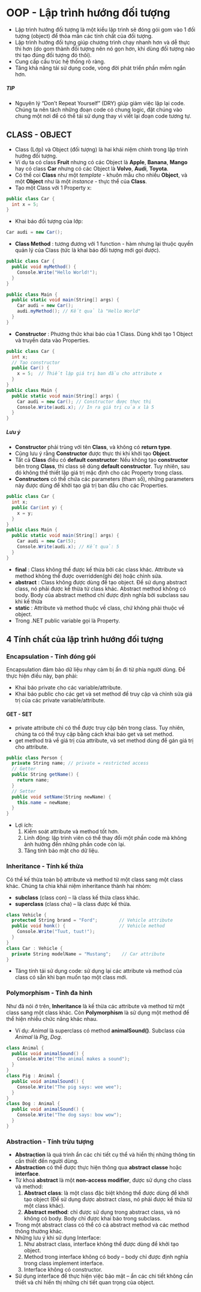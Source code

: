 # OOP - Lập trình hướng đối tượng
- Lập trình hướng đối tượng là một kiểu lập trình sẽ đóng gói gom vào 1 đối tượng (object) để thỏa mãn các tính chất của đối tượng.
- Lập trình hướng đối tựng giúp chương trình chạy nhanh hơn và dễ thực thi hơn (do gom thành đối tượng nên nó gọn hơn, khi dùng đối tượng nào thì tạo đúng đối tượng đó thôi).
- Cung cấp cấu trúc hệ thống rõ ràng.
- Tăng khả năng tái sử dụng code, vòng đời phát triển phần mềm ngắn hơn.

##### TIP
- Nguyên lý “Don’t Repeat Yourself” (DRY) giúp giảm việc lặp lại code. Chúng ta nên tách những đoạn code có chung logic, đặt chúng vào chung một nơi để có thể tái sử dụng thay vì viết lại đoạn code tương tự.

## CLASS - OBJECT
- Class (Lớp) và Object (đối tượng) là hai khái niệm chính trong lập trình hướng đối tượng.
- Ví dụ ta có class **Fruit** nhưng có các Object là **Apple**, **Banana**, **Mango** hay có class **Car** nhưng có các Object là **Volvo**, **Audi**, **Toyota**.
- Có thể coi **Class** như một *template* - khuôn mẫu cho nhiều **Object**, và một **Object** như là một *instance* - thực thể của **Class**.
- Tạo một Class với 1 Property x:
```C#
public class Car {
  int x = 5;
}
```
- Khai báo đối tượng của lớp:
```C#
Car audi = new Car();
```
- **Class Method** : tương đương với 1 function - hàm nhưng lại thuộc quyền quản lý của Class (tức là khai báo đối tượng mới gọi được).
```C#
public class Car {
  public void myMethod() {
    Console.Write("Hello World!");
  }
}

public class Main {
  public static void main(String[] args) {
    Car audi = new Car();
    audi.myMethod(); // Kết quả là "Hello World"
  }
}
```
- **Constructor** : Phương thức khai báo của 1 Class. Dùng khởi tạo 1 Object và truyền data vào Properties.
```C#
public class Car {
  int x; 
  // Tạo constructor
  public Car() {
    x = 5;  // Thiết lập giá trị ban đầu cho attribute x
  }
}
public class Main {
  public static void main(String[] args) {
    Car audi = new Car(); // Constructor được thực thi
    Console.Write(audi.x); // In ra giá trị của x là 5
  }
}
```
##### Lưu ý
- **Constructor** phải trùng với tên **Class**, và không có **return type**.
- Cũng lưu ý rằng **Constructor** được thực thi khi khởi tạo **Object**.
- Tất cả **Class** điều có **default constructor**: Nếu không tạo **constructor** bên trong **Class**, thì class sẽ dùng **default constructor**. Tuy nhiên, sau đó không thể thiết lập giá trị mặc định cho các Property trong class.
- **Constructors** có thể chứa các parameters (tham số), những parameters này được dùng để khởi tạo giá trị ban đầu cho các Properties.
```C#
public class Car {
  int x; 
  public Car(int y) {
    x = y;
  }
}
public class Main {
  public static void main(String[] args) {
    Car audi = new Car(5);
    Console.Write(audi.x); // Kết quả: 5
  }
}
```
- **final** : Class không thể được kế thừa bởi các class khác. Attribute và method không thể được overridden(ghi đè) hoặc chỉnh sửa.
- **abstract** : Class không được dùng để tạo object. Để sử dụng abstract class, nó phải được kế thừa từ class khác. Abstract method không có body. Body của abstract method chỉ được định nghĩa bởi subclass sau khi kế thừa
- **static** : Attribute và method thuộc về class, chứ không phải thuộc về object.
- Trong .NET public variable gọi là Property.

## 4 Tính chất của lập trình hướng đối tượng
### Encapsulation - Tính đóng gói
Encapsulation đảm bảo dữ liệu nhạy cảm bị ẩn đi từ phía người dùng. Để thực hiện điều này, bạn phải:
- Khai báo private cho các variable/attribute.
- Khai báo public cho các get và set method để truy cập và chỉnh sửa giá trị của các private variable/attribute.

#### GET - SET
- private attribute chỉ có thể được truy cập bên trong class. Tuy nhiên, chúng ta có thể truy cập bằng cách khai báo get và set method.
- get method trả về giá trị của attribute, và set method dùng để gán giá trị cho attribute.
```C#
public class Person {
  private String name; // private = restricted access
  // Getter
  public String getName() {
    return name;
  }
  // Setter
  public void setName(String newName) {
    this.name = newName;
  }
}
```
- Lợi ích:
    1. Kiểm soát attribute và method tốt hơn.
    2. Linh động: lập trình viên có thể thay đổi một phần code mà không ảnh hưởng đến những phần code còn lại.
    3. Tăng tính bảo mật cho dữ liệu.

### Inheritance - Tính kế thừa
Có thể kế thừa toàn bộ attribute và method từ một class sang một class khác. Chúng ta chia khái niệm inheritance thành hai nhóm:
- **subclass** (class con) – là class kế thừa class khác.
- **superclass** (class cha) – là class được kế thừa.
```C#
class Vehicle {
  protected String brand = "Ford";        // Vehicle attribute
  public void honk() {                    // Vehicle method
    Console.Write("Tuut, tuut!");
  }
}
class Car : Vehicle {
  private String modelName = "Mustang";    // Car attribute
}
```
- Tăng tính tái sử dụng code: sử dụng lại các attribute và method của class có sẵn khi bạn muốn tạo một class mới.

### Polymorphism - Tính đa hình
Như đã nói ở trên, **Inheritance** là kế thừa các attribute và method từ một class sang một class khác. Còn **Polymorphism** là sử dụng một method để thể hiện nhiều chức năng khác nhau.
- Ví dụ: *Animal* là superclass có method **animalSound()**. Subclass của *Animal* là *Pig*, *Dog*.
```C#
class Animal {
  public void animalSound() {
    Console.Write("The animal makes a sound");
  }
}
class Pig : Animal {
  public void animalSound() {
    Console.Write("The pig says: wee wee");
  }
}
class Dog : Animal {
  public void animalSound() {
    Console.Write("The dog says: bow wow");
  }
}
```
### Abstraction - Tính trừu tượng
- **Abstraction** là quá trình ẩn các chi tiết cụ thể và hiển thị những thông tin cần thiết đến người dùng.
- **Abstraction** có thể được thực hiện thông qua **abstract classe** hoặc **interface**.
- Từ khoá **abstract** là một **non-access modifier**, được sử dụng cho class và method:
    1. **Abstract class**: là một class đặc biệt không thể được dùng để khởi tạo object (Để sử dụng được abstract class, nó phải được kế thừa từ một class khác).
    2. **Abstract method**: chỉ được sử dụng trong abstract class, và nó không có body. Body chỉ được khai báo trong subclass.
- Trong một abstract class có thể có cả abstract method và các method thông thường khác.
- Những lưu ý khi sử dụng Interface:
    1. Như abstract class, interface không thể được dùng để khởi tạo object.
    2. Method trong interface không có body – body chỉ được định nghĩa trong class implement interface.
    3. Interface không có constructor.
- Sử dụng interface để thực hiện việc bảo mật – ẩn các chi tiết không cần thiết và chỉ hiển thị những chi tiết quan trọng của object.